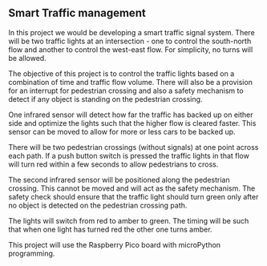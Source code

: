 ## Smart Traffic management

In this project we would be developing a smart traffic signal system.
There will be two traffic lights at an intersection - one to control the south-north flow and another to control the west-east flow. For simplicity, no turns will be allowed.

The objective of this project is to control the traffic lights based on a combination of time and traffic flow volume. There will also be a provision for an interrupt for pedestrian crossing and also a safety mechanism to detect if any object is standing on the pedestrian crossing.

One infrared sensor will detect how far the traffic has backed up on either side and optimize the lights such that the higher flow is cleared faster. This sensor can be moved to allow for more or less cars to be backed up.

There will be two pedestrian crossings (without signals) at one point across each path. If a push button switch is pressed the traffic lights in that flow will turn red within a few seconds to allow pedestrians to cross.

The second infrared sensor will be positioned along the pedestrian crossing. This cannot be moved and will act as the safety mechanism. The safety check should ensure that the traffic light should turn green only after no object is detected on the pedestrian crossing path.

The lights will switch from red to amber to green. The timing will be such that when one light has turned red the other one turns amber.

This project will use the Raspberry Pico board with microPython programming.
